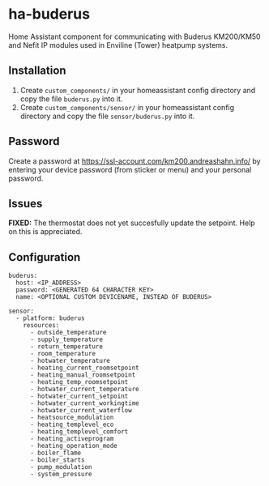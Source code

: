 # ha-buderus
Home Assistant component for communicating with Buderus KM200/KM50 and Nefit IP modules used in Enviline (Tower) heatpump systems.

## Installation

1. Create ```custom_components/``` in your homeassistant config directory and copy the file ```buderus.py``` into it.
2. Create ```custom_components/sensor/``` in your homeassistant config directory and copy the file ```sensor/buderus.py``` into it.

## Password
Create a password at https://ssl-account.com/km200.andreashahn.info/ by entering your device password (from sticker or menu) and your personal password.

## Issues
**FIXED:** The thermostat does not yet succesfully update the setpoint. Help on this is appreciated.

## Configuration


```
buderus:
  host: <IP_ADDRESS>
  password: <GENERATED 64 CHARACTER KEY>
  name: <OPTIONAL CUSTOM DEVICENAME, INSTEAD OF BUDERUS>

sensor:
  - platform: buderus
    resources:
      - outside_temperature
      - supply_temperature
      - return_temperature
      - room_temperature
      - hotwater_temperature
      - heating_current_roomsetpoint
      - heating_manual_roomsetpoint
      - heating_temp_roomsetpoint
      - hotwater_current_temperature
      - hotwater_current_setpoint
      - hotwater_current_workingtime
      - hotwater_current_waterflow
      - heatsource_modulation
      - heating_templevel_eco
      - heating_templevel_comfort
      - heating_activeprogram
      - heating_operation_mode
      - boiler_flame
      - boiler_starts
      - pump_modulation
      - system_pressure
      
```
